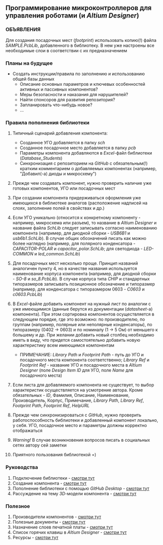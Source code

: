 ## Программирование микроконтроллеров для управления роботами (и _Altium Designer_)

### ОБЪЯВЛЕНИЯ

Для создания посадочных мест (_footprint_) использовать копию(!) файла _SAMPLE.PcbLib_, добавленного в библиотеку. В нем уже настроены все необходимые слои в соответствии с их предназначением

### Планы на будущее

* Создать инструкции/правила по заполнению и использованию общей базы данных
    * Описание основных параметров и ключевых особенностей активных и пассивных компонентов?
    * Меры безопасности и наказания для нарушителей?
    * Найти спонсоров для развития репозитория?
    * Запланировать что-нибудь новое?
    * ...

### Правила пополнения библиотеки

1. Типичный сценарий добавления компонента:
    * Созданное УГО добавляется в папку _sch_
    * Созданное посадочное место добавляется в папку _pcb_
    * Параметры компонента добавляются в _Excel_-файл библиотеки (_Database_Students_)
    * Синхронизация с репозиторием на _GitHub_ с обязательным(!) кратким комментарием о добавляемых компонентах (например, "Добавил(-а) диоды и микросхему")
    
2. Прежде чем создавать компонент, нужно проверить наличие уже готовых компонентов, УГО или посадочных мест

3. При создании компонента придерживаться оформления уже имеющихся в библиотеке аналогов (расположение надписей на слоях, заполнение полей в свойствах и др.)

4. Если УГО уникально (относится к конкретному компоненту - например, микросхема или разъем), то название в _Altium Designer_ и название файла _SchLib_ следует записывать согласно наименованию компонента (например, для диодной сборки - _USB6B1_ и _usb6b1.SchLib_). В случае общих обозначений писать как можно более наглядно (например, для полярного конденсатора - _CAPACITOR-POLAR_ и _capacitor_polar.SchLib_; для светодиода - _LED-COMMON_ и _led_common.SchLib_)

5. Для посадочных мест несколько проще. Принцип названий аналогичен пункту 4, но в качестве названия используется наименование корпуса компонента (например, для диодной сборки - _SO-8_ и _so_8.PcbLib_). В случае корпуса типа _CHIP_ и стандартных типоразмеров записывать позиционное обозначение и типоразмер (например, для конденсатора с типоразмером 0603 - _C0603_ и _c0603.PcbLib_)

6. В _Excel_-файле добавить компонент на нужный лист по аналогии с уже имеющимися (данные берутся из документации (_datasheet_-а) компонента). При этом сортировка компонентов осуществляется в следующем порядке, где это возможно: по производителю, по группам (например, полярные или неполярные конденсаторы), по типоразмеру (0402 -> 0603) и по номиналу (1 -> 5 Ом) от меньшего к большему и др. При желании добавить новый столбец необходимо иметь в виду, что придется самостоятельно добавить новую характеристику всем имеющимся компонентам
    * ПРИМЕЧАНИЕ: _Library Path_ и _Footprint Path_ - путь до УГО и посадочного места компонента соответственно; _Library Ref_ и _Footprint Ref_ - название УГО и посадочного места в _Altium Designer_ (поле _Design Item ID_ для УГО, поле _Name_ для посадочного места)

7. Если листа для добавляемого компонента не существует, то выбор характеристик осуществляется на усмотрение автора. Кроме обязательных - _ID_, Фамилия, Описание, Наименование, Производитель, Корпус, Примечание, _Library Path_, _Library Ref_, _Footprint Path_, _Footprint Ref_, _HelpURL_

8. Прежде чем синхронизироваться с _GitHub_, нужно проверить работоспособность библиотеки и добавленный компонент локально, у себя. УГО, посадочное место и параметры должны корректно отображаться

9. _Warning!_ В случае возникновения вопросов писать в социальных сетях автору сей заметки

10. Приятного пользования библиотекой =)

### Руководства

1. Подключение библиотеки - [смотри тут](tutorials/add_library.md)
2. Создание компонента - [смотри тут](tutorials/create_component.md)
3. Пополнение библиотеки с помощью _GitHub Desktop_ - [смотри тут](tutorials/use_github.md)
4. Рассуждение на тему _3D_-модели компонента - [смотри тут](tutorials/add_3d_model.md)

### Полезное

1. Производители компонентов - [смотри тут](tutorials/manufacturers.md)
2. Полезные документы - [смотри тут](tutorials/standart.md)
3. Назначение слоев печатной платы - [смотри тут](tutorials/layers.md)
4. Список горячих клавиш в _Altium Designer_ - [смотри тут](tutorials/shortcuts.md)
5. Ресурсы - [смотри тут](tutorials/resources.md)
